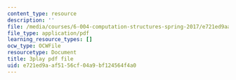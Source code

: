 ```yaml
---
content_type: resource
description: ''
file: /media/courses/6-004-computation-structures-spring-2017/e721ed9aaf5156cf04a9bf124564f4a0_YEZUywtDJQ4.pdf
file_type: application/pdf
learning_resource_types: []
ocw_type: OCWFile
resourcetype: Document
title: 3play pdf file
uid: e721ed9a-af51-56cf-04a9-bf124564f4a0
---
```

